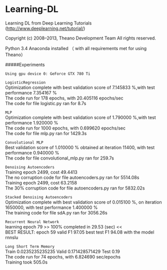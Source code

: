 # Learning-DL
Learning  DL from Deep Learning Tutorials (http://www.deeplearning.net/tutorial/)

Copyright (c) 2008–2013, Theano Development Team All rights reserved.


Python 3.4
Anaconda installed （ with all requirements met for using Theano）


#####Experiments

`Using gpu device 0: GeForce GTX 780 Ti`

`LogisticRegression`  
Optimization complete with best validation score of 7.145833 %,with test performance 7.354167 %  
The code run for 178 epochs, with 20.405116 epochs/sec  
The code for file logistic.py ran for 8.7s  

`MLP`  
Optimization complete with best validation score of 1.790000 %,with test performance 1.920000 %  
The code run for 1000 epochs, with 0.699620 epochs/sec  
The code for file mlp.py ran for 1429.3s  

`Convolutional MLP`  
Best validation score of 1.010000 % obtained at iteration 11400,  with test performance 0.940000 %  
The code for file convolutional_mlp.py ran for 259.7s  

`Denoising Autoencoders`  
Training epoch 2499, cost  49.4413  
The no corruption code for file autoencoders.py ran for 5514.08s  
Training epoch 2499, cost  63.2158  
The 30% corruption code for file autoencoders.py ran for 5832.02s  

`Stacked Denoising Autoencoders`  
Optimization complete with best validation score of 0.015100 %, on iteration 1650000, with test performance 1.400000 %  
The training code for file sdA.py ran for 3056.26s  

`Recurrent Neural Network`  
learning epoch 79 >> 100%  completed in 29.53 (sec) <<   
BEST RESULT: epoch 59 valid F1 97.05 best test F1 94.08 with the model rnnslu  

`Long Short Term Memory`  
Train  0.0235235235235 Valid  0.171428571429 Test  0.19  
The code run for 74 epochs, with 6.824690 sec/epochs  
Training took 505.0s  
